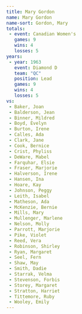 ```yaml
---
title: Mary Gordon
name: Mary Gordon
name-sort: Gordon, Mary
totals:
 - event: Canadian Women's
   games: 9
   wins: 4
   losses: 5
years:
 - year: 1963
   event: Diamond D
   team: "QC"
   position: Lead
   games: 9
   wins: 4
   losses: 5
vs:
 - Baker, Joan
 - Balderson, Jean
 - Binner, Mildred
 - Boyd, Evelyn
 - Burton, Irene
 - Calles, Ada
 - Clark, Jane
 - Cook, Bernice
 - Crist, Phyliss
 - DeWare, Mabel
 - Farquhar, Elsie
 - Fraser, Marjorie
 - Halverson, Irene
 - Hansen, Ina
 - Hoare, Kay
 - Johnson, Peggy
 - Leith, Isabel
 - Matheson, Ada
 - McKenzie, Bernie
 - Mills, Mary
 - Mullenger, Marlene
 - Nelson, Molly
 - Parrott, Marjorie
 - Pike, Violet
 - Reed, Vera
 - Robinson, Shirley
 - Ryan, Margaret
 - Seel, Fern
 - Shaw, May
 - Smith, Dadie
 - Starrak, Velma
 - Stevenson, Forbis
 - Storey, Margaret
 - Stratton, Harriet
 - Tittemore, Ruby
 - Wooley, Emily
---
```

